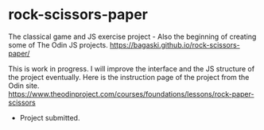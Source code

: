 # rock-scissors-paper
The classical game and JS exercise project - Also the beginning of creating some of The Odin JS projects. https://bagaski.github.io/rock-scissors-paper/

This is work in progress. I will improve the interface and the JS structure of the project eventually. Here is the instruction page of the project from the Odin site. 
https://www.theodinproject.com/courses/foundations/lessons/rock-paper-scissors

- Project submitted.
